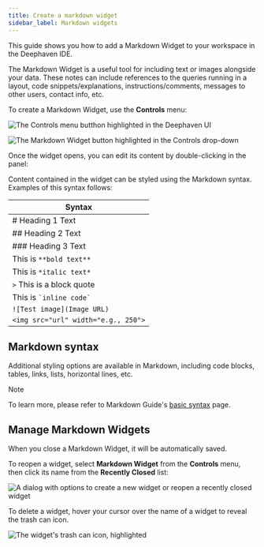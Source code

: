 ```yaml
---
title: Create a markdown widget
sidebar_label: Markdown widgets
---
```


This guide shows you how to add a Markdown Widget to your workspace in the Deephaven IDE.

The Markdown Widget is a useful tool for including text or images alongside your data. These notes can include references to the queries running in a layout, code snippets/explanations, instructions/comments, messages to other users, contact info, etc.

To create a Markdown Widget, use the **Controls** menu:

![The **Controls** menu butthon highlighted in the Deephaven UI](../../assets/how-to/controls.png)

![The **Markdown Widget** button highlighted in the **Controls** drop-down](../../assets/how-to/mw1.png)

Once the widget opens, you can edit its content by double-clicking in the panel:

<LoopedVideo src='../../assets/how-to/markdown-widget.mp4' />

Content contained in the widget can be styled using the Markdown syntax. Examples of this syntax follows:

| Syntax                              |
| ----------------------------------- |
| # Heading 1 Text                    |
| ## Heading 2 Text                   |
| ### Heading 3 Text                  |
| This is `**bold text**`             |
| This is `*italic text*`             |
| `>` This is a block quote           |
| This is `` `inline code` ``         |
| `![Test image](Image URL)`          |
| `<img src="url" width="e.g., 250">` |

## Markdown syntax

Additional styling options are available in Markdown, including code blocks, tables, links, lists, horizontal lines, etc.

> [!NOTE]
> To learn more, please refer to Markdown Guide's [basic syntax](https://www.markdownguide.org/basic-syntax/) page.

## Manage Markdown Widgets

When you close a Markdown Widget, it will be automatically saved.

To reopen a widget, select **Markdown Widget** from the **Controls** menu, then click its name from the **Recently Closed** list:

![A dialog with options to create a new widget or reopen a recently closed widget](../../assets/how-to/mw3.png)

To delete a widget, hover your cursor over the name of a widget to reveal the trash can icon.

![The widget's trash can icon, highlighted](../../assets/how-to/mw4.png)
